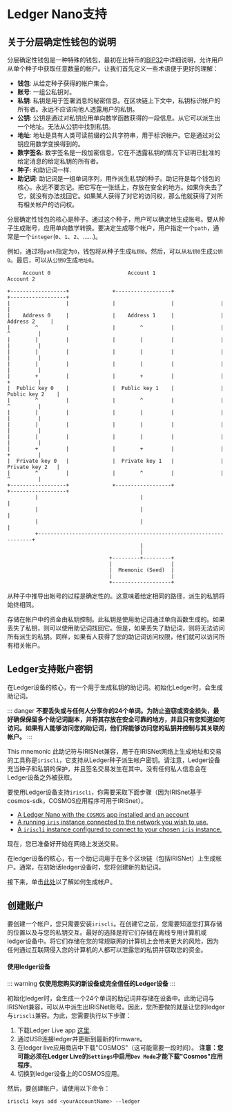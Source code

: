 # Ledger Nano支持

## 关于分层确定性钱包的说明

分层确定性钱包是一种特殊的钱包，最初在比特币的[BIP32](https://github.com/bitcoin/bips/blob/master/bip-0032.mediawiki)中详细说明，允许用户从单个种子中获取任意数量的帐户。让我们首先定义一些术语便于更好的理解：

- **钱包**: 从给定种子获得的帐户集合。
- **账号**: 一组公私钥对。 
- **私钥**: 私钥是用于签署消息的秘密信息。在区块链上下文中，私钥标识帐户的所有者。永远不应该向他人透露用户的私钥。
- **公钥**: 公钥是通过对私钥应用单向数学函数获得的一段信息。从它可以派生出一个地址。无法从公钥中找到私钥。
- **地址**: 地址是具有人类可读前缀的公共字符串，用于标识帐户。它是通过对公钥应用数学变换得到的。
- **数字签名**: 数字签名是一段加密信息，它在不透露私钥的情况下证明已批准的给定消息的给定私钥的所有者。
- **种子**: 和助记词一样.
- **助记词**: 助记词是一组单词序列，用作派生私钥的种子。助记符是每个钱包的核心。永远不要忘记。把它写在一张纸上，存放在安全的地方。如果你失去了它，就没有办法找回它。如果某人获得了对它的访问权，那么他就获得了对所有相关帐户的访问权。

分层确定性钱包的核心是种子。通过这个种子，用户可以确定地生成账号。要从种子生成账号，应用单向数学转换。要决定生成哪个帐户，用户指定一个`path`，通常是一个`integer`(`0`、`1`、`2`、……)。

例如，通过将`path`指定为`0`，钱包将从种子生成`私钥0`。然后，可以从`私钥0`生成`公钥0`。最后，可以从`公钥0`生成`地址0`。

```
     Account 0                         Account 1                         Account 2

+------------------+              +------------------+               +------------------+
|                  |              |                  |               |                  |
|    Address 0     |              |    Address 1     |               |    Address 2     |
|        ^         |              |        ^         |               |        ^         |
|        |         |              |        |         |               |        |         |
|        |         |              |        |         |               |        |         |
|        |         |              |        |         |               |        |         |
|        +         |              |        +         |               |        +         |
|  Public key 0    |              |  Public key 1    |               |  Public key 2    |
|        ^         |              |        ^         |               |        ^         |
|        |         |              |        |         |               |        |         |
|        |         |              |        |         |               |        |         |
|        |         |              |        |         |               |        |         |
|        +         |              |        +         |               |        +         |
|  Private key 0   |              |  Private key 1   |               |  Private key 2   |
|        ^         |              |        ^         |               |        ^         |
+------------------+              +------------------+               +------------------+
         |                                 |                                  |
         |                                 |                                  |
         |                                 |                                  |
         +--------------------------------------------------------------------+
                                           |
                                           |
                                 +---------+---------+
                                 |                   |
                                 |  Mnemonic (Seed)  |
                                 |                   |
                                 +-------------------+
```

从种子中推导出帐号的过程是确定性的。这意味着给定相同的路径，派生的私钥将始终相同。

存储在帐户中的资金由私钥控制。此私钥是使用助记词通过单向函数生成的。如果丢失了私钥，则可以使用助记词找回它。但是，如果丢失了助记词，则将无法访问所有派生的私钥。同样，如果有人获得了您的助记词访问权限，他们就可以访问所有相关帐户。

## Ledger支持账户密钥

在Ledger设备的核心，有一个用于生成私钥的助记词。初始化Ledger时，会生成助记词。

::: danger
**不要丢失或与任何人分享你的24个单词。为防止盗窃或资金损失，最好确保保留多个助记词副本，并将其存放在安全可靠的地方，并且只有您知道如何访问。如果有人能够访问您的助记词，他们将能够访问您的私钥并控制与其关联的帐户。**
:::

This mnemonic 此助记符与IRISNet兼容，用于在IRISNet网络上生成地址和交易的工具称是`iriscli`，它支持从Ledger种子派生帐户密钥。请注意，Ledger设备充当种子和私钥的保护，并且签名交易发生在其中。没有任何私人信息会在Ledger设备之外被获取。

要使用Ledger设备支持`iriscli`，你需要采取下面步骤（因为IRISnet基于cosmos-sdk，COSMOS应用程序可用于IRISnet）。

- [A Ledger Nano with the `COSMOS` app installed and an account](#using-a-ledger-device)
- [A running `iris` instance connected to the network you wish to use.](./node.md#how-to-start-an-irisnet-network-locally)
- [A `iriscli` instance configured to connect to your chosen `iris` instance.](./cli-client.md)

现在，您已准备好开始在网络上发送交易。

在ledger设备的核心，有一个助记词用于在多个区块链（包括IRISNet）上生成帐户。通常，在初始话ledger设备时，您将创建新的助记词。

接下来，单击[此处](#using-a-ledger-device)以了解如何生成帐户。

## 创建账户

要创建一个帐户，您只需要安装`iriscli`。在创建它之前，您需要知道您打算存储的位置以及与您的私钥交互。最好的选择是将它们存储在离线专用计算机或ledger设备中。将它们存储在您的常规联网的计算机上会带来更大的风险，因为任何通过互联网侵入您的计算机的人都可以泄露您的私钥并窃取您的资金。

#### 使用ledger设备

::: warning
**仅使用您购买的新设备或完全信任的Ledger设备**
:::

初始化ledger时，会生成一个24个单词的助记词并存储在设备中。此助记词与IRISNet兼容，可以从中派生出IRISNet账号。因此，您所要做的就是让您的ledger与`iriscli`兼容。为此，您需要执行以下步骤：

1. 下载Ledger Live app [这里](https://www.ledger.com/pages/ledger-live). 
2. 通过USB连接ledger并更新到最新的firmware。
3. 在ledger live应用商店中下载"COSMOS"（这可能需要一段时间）。 **注意：您可能必须在Ledger Live的`Settings`中启用`Dev Mode`才能下载"Cosmos"应用程序**。
4. 切换到ledger设备上的COSMOS应用。

然后，要创建帐户，请使用以下命令：

```bash
iriscli keys add <yourAccountName> --ledger 
```


